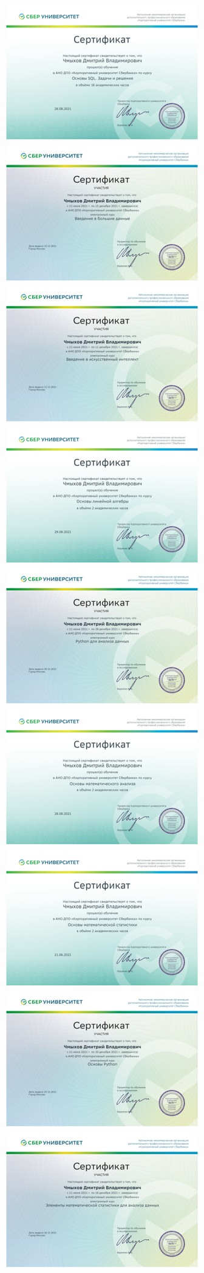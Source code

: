 ![](MS_SQL.png)

![](Introduction_to_big_data.png)

![](Introduction_to_artificial_intelligence.png)

![](Fundamentals_of_linear_algebra.png)

![](Python_for_data_analysis.png)

![](Fundamentals_of_calculus.png)

![](Fundamentals_of_mathematical_statistics.png)

![](Python_basics.png)

![](Elements_of_mathematical_statistics_for_data_analysis.png)